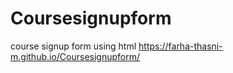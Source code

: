# Coursesignupform
course signup form using html
https://farha-thasni-m.github.io/Coursesignupform/
